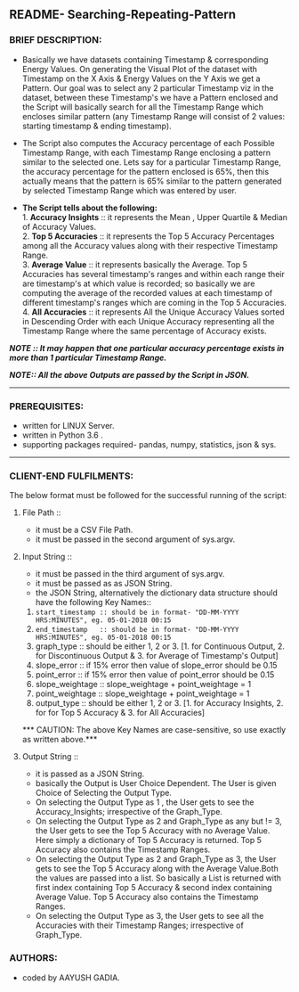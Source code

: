 ## README- Searching-Repeating-Pattern


### **BRIEF DESCRIPTION:**

  -	Basically we have datasets containing Timestamp & corresponding Energy Values. On generating the Visual Plot of the dataset with Timestamp on the X Axis & Energy Values on the Y Axis we get a Pattern. Our goal was to select any 2 particular Timestamp viz in the dataset, between these Timestamp's we have a Pattern enclosed and the Script will basically search for all the Timestamp Range which encloses similar pattern (any Timestamp Range will consist of 2 values: starting timestamp & ending timestamp).

  -	The Script also computes the Accuracy percentage of each Possible Timestamp Range, with each Timestamp Range enclosing a pattern similar to the selected one. Lets say for a particular Timestamp Range, the accuracy percentage for the pattern enclosed is 65%, then this actually means that the pattern is 65% similar to the pattern generated by selected Timestamp Range which was entered by user.

  -	**The Script tells about the following:**    
		      1.  **Accuracy Insights** ::  it represents the Mean , Upper Quartile & Median of Accuracy Values.  
		      2.  **Top 5 Accuracies**  ::  it represents the Top 5 Accuracy Percentages among all the Accuracy values along with their respective Timestamp Range.    
		      3.  **Average Value**     ::  it represents basically the Average. Top 5 Accuracies has several timestamp's ranges and within each range their are timestamp's at which value is recorded; so basically we are computing the average of the recorded values at each timestamp of different timestamp's ranges which are coming in the Top 5 Accuracies.     
		      4.  **All Accuracies**    ::  it represents All the Unique Accuracy Values sorted in Descending Order with each Unique Accuracy representing all the Timestamp Range where the same percentage of Accuracy exists.  
          
 
***NOTE :: It may happen that one particular accuracy percentage exists in more than 1 particular Timestamp Range.***  

***NOTE:: All the above Outputs are passed by the Script in JSON.***  


-------------------------------------------------------------------------------------------------------------------

### **PREREQUISITES:**


  - written for LINUX Server.
  - written in  Python 3.6 .
  - supporting packages required- pandas, numpy, statistics, json & sys. 


-------------------------------------------------------------------------------------------------------------------


### **CLIENT-END FULFILMENTS:**

The below format must be followed for the successful running of the script:  

1. File Path ::
   - it must be a CSV File Path.    
   - it must be passed in the second argument of sys.argv.
   
2. Input String ::
   - it must be passed in the third argument of sys.argv. 
   - it must be passed as as JSON String.
   - the JSON String, alternatively the dictionary data structure should have the following Key Names::  
    1. `start_timestamp :: should be in format- "DD-MM-YYYY HRS:MINUTES", eg. 05-01-2018 00:15`
    2. `end_timestamp   :: should be in format- "DD-MM-YYYY HRS:MINUTES", eg. 05-01-2018 00:15`
    3. graph_type      :: should be either 1, 2 or 3. [1. for Continuous Output, 2. for Discontinuous Output & 3. for Average of Timestamp's Output]                          
    4. slope_error     :: if 15% error then value of slope_error should be 0.15
    5. point_error     :: if 15% error then value of point_error should be 0.15
    6. slope_weightage :: slope_weightage + point_weightage = 1
    7. point_weightage :: slope_weightage + point_weightage = 1
    8. output_type     :: should be either 1, 2 or 3. [1. for Accuracy Insights, 2. for for Top 5 Accuracy & 3. for All Accuracies]                       
                    							
   *** CAUTION: The above Key Names are case-sensitive, so use exactly as written above.***


3. Output String ::
   - it is passed as a JSON String.
   - basically the Output is User Choice Dependent. The User is given Choice of Selecting the Output Type. 
    - On selecting the Output Type as 1 , the User gets to see the Accuracy_Insights; irrespective of the Graph_Type.
    - On selecting the Output Type as 2 and Graph_Type as any but != 3, the User gets to see the Top 5 Accuracy with no Average Value. Here simply a dictionary of Top 5 Accuracy is returned. Top 5 Accuracy also contains the Timestamp Ranges.
    - On selecting the Output Type as 2 and Graph_Type as 3, the User gets to see the Top 5 Accuracy along with the Average Value.Both the values are passed into a list. So basically a List is returned with first index containing Top 5 Accuracy & second index containing Average Value. Top 5 Accuracy also contains the Timestamp Ranges.
    - On selecting the Output Type as 3, the User gets to see all the Accuracies with their Timestamp Ranges; irrespective of Graph_Type.
									
  
					

						
### **AUTHORS:**

  -	coded by AAYUSH GADIA.

   
					  
